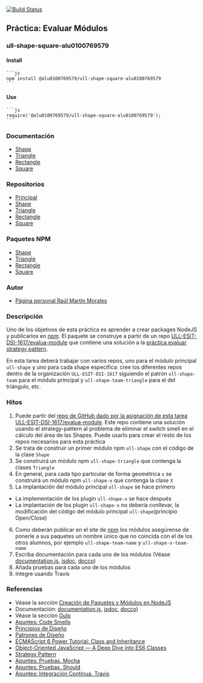 [![Build Status](https://travis-ci.org/ULL-ESIT-DSI-1617/ull-shape-square-alu0100769579.svg?branch=master)](https://travis-ci.org/ULL-ESIT-DSI-1617/ull-shape-square-alu0100769579)

## Práctica: Evaluar Módulos

### ull-shape-square-alu0100769579

#### Install

    ```js
    npm install @alu0100769579/ull-shape-square-alu0100769579
    ```

#### Use

    ```js
    require('@alu0100769579/ull-shape-square-alu0100769579');
    ```

### Documentación

- [Shape](https://ull-esit-dsi-1617.github.io/ull-shape-alu0100769579/)
- [Triangle](https://ull-esit-dsi-1617.github.io/ull-shape-triangle-alu0100769579/)
- [Rectangle](https://ull-esit-dsi-1617.github.io/ull-shape-rectangle-alu0100769579/)
- [Square](https://ull-esit-dsi-1617.github.io/ull-shape-square-alu0100769579/)
 
### Repositorios

- [Principal](https://github.com/ULL-ESIT-DSI-1617/evaluar-modulos-alu0100769579)
- [Shape](https://github.com/ULL-ESIT-DSI-1617/ull-shape-alu0100769579)
- [Triangle](https://github.com/ULL-ESIT-DSI-1617/ull-shape-triangle-alu0100769579)
- [Rectangle](https://github.com/ULL-ESIT-DSI-1617/ull-shape-rectangle-alu0100769579)
- [Square](https://github.com/ULL-ESIT-DSI-1617/ull-shape-square-alu0100769579)
 
### Paquetes NPM

- [Shape](https://www.npmjs.com/package/@alu0100769579/ull-shape-alu0100769579)
- [Triangle](https://www.npmjs.com/package/@alu0100769579/ull-shape-triangle-alu0100769579)
- [Rectangle](https://www.npmjs.com/package/@alu0100769579/ull-shape-rectangle-alu0100769579)
- [Square](https://www.npmjs.com/package/@alu0100769579/ull-shape-square-alu0100769579)

### Autor

- [Página personal Raúl Martín Morales](https://alu0100769579.github.io/RaulMartinMorales/)

### Descripción

Uno de los objetivos de esta práctica  es aprender a crear packages NodeJS y publicarlos en [npm](https://www.npmjs.com). El paquete se construye a partir de un repo [ULL-ESIT-DSI-1617/evalua-module](https://github.com/ULL-ESIT-DSI-1617/evalua-module)
que contiene una solución a la [práctica evaluar strategy pattern](https://casianorodriguezleon.gitbooks.io/ull-esit-1617/content/practicas/practicaevaluastrategypattern.html).

En esta tarea deberá trabajar con varios repos, uno para el módulo principal `ull-shape` y uno para cada shape específica: cree los diferentes repos dentro de la organización `ULL-ESIT-DSI-1617` siguiendo el patrón `ull-shape-team` para el módulo principal y `ull-shape-team-triangle` para el del triángulo, etc.

### Hitos

1. Puede partir del [repo de GitHub dado por la asignación de esta tarea ULL-ESIT-DSI-1617/evalua-module](https://github.com/ULL-ESIT-DSI-1617/evalua-module). Este repo contiene una solución usando el strategy-pattern al problema de eliminar el switch smell en el cálculo del área de las Shapes. Puede usarlo para crear el resto de los repos necesarios para esta práctica
2. Se trata de construir un primer módulo npm `ull-shape` con el código de la clase `Shape`
3. Se construirá un módulo npm `ull-shape-triangle` que contenga la clases `Triangle`
4. En general, para cada tipo particular de forma geométrica `x` se construirá un módulo npm `ull-shape-x` que contenga la clase `X`
5. La implantación del módulo principal `ull-shape` se hace primero 
  - La implementación de los plugin `ull-shape-x` se hace después
  - La implantación de los plugin `ull-shape-x` no debería conllevar, la modificación del código del módulo principal `ull-shape`(principio Open/Close)
6. Como deberán publicar en el site de [npm](https://www.npmjs.com) los módulos asegúrense de ponerle a sus paquetes un nombre único que no coincida con el de los otros alumnos, por ejemplo `ull-shape-team-name` y `ull-shape-x-team-name`
7. Escriba documentación para cada uno de los módulos (Véase [documentation.js](http://documentation.js.org/), [jsdoc](https://www.npmjs.com/package/jsdoc), [docco](http://jashkenas.github.io/docco/))
8. Añada pruebas para cada uno de los módulos
9. Integre usando Travis

### Referencias

* Véase la sección
[Creación de Paquetes y Módulos en NodeJS](https://casianorodriguezleon.gitbooks.io/ull-esit-1617/content/apuntes/npm/nodejspackages.html)
* Documentación:  [documentation.js](http://documentation.js.org/), [jsdoc](https://www.npmjs.com/package/jsdoc), [docco](http://jashkenas.github.io/docco/))
* Véase la sección [Gulp](../apuntes/gulp/README.md)
* [Apuntes: Code Smells](https://casianorodriguezleon.gitbooks.io/ull-esit-1617/content/apuntes/patterns/codesmell.html)
* [Principios de Diseño](https://casianorodriguezleon.gitbooks.io/ull-esit-1617/content/apuntes/patterns/designprinciples.html)
* [Patrones de Diseño](https://casianorodriguezleon.gitbooks.io/ull-esit-1617/content/apuntes/patterns/)
* [ECMAScript 6 Power Tutorial: Class and Inheritance](https://code.tutsplus.com/tutorials/ecmascript-6-power-tutorial-class-and-inheritance--cms-24117)
* [Object-Oriented JavaScript — A Deep Dive into ES6 Classes](https://www.sitepoint.com/object-oriented-javascript-deep-dive-es6-classes/)
* [Strategy Pattern](https://casianorodriguezleon.gitbooks.io/ull-esit-1617/content/apuntes/patterns/strategypattern.html)
* [Apuntes: Pruebas. Mocha](https://casianorodriguezleon.gitbooks.io/ull-esit-1617/content/apuntes/pruebas/mocha.html)
* [Apuntes: Pruebas. Should](https://casianorodriguezleon.gitbooks.io/ull-esit-1617/content/apuntes/pruebas/mocha.html#shouldl)
* [Apuntes: Integración Contínua. Travis](https://casianorodriguezleon.gitbooks.io/ull-esit-1617/content/apuntes/pruebas/travis.html)

